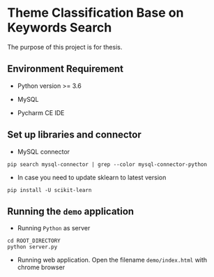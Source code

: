 # Theme Classification Base on Keywords Search

The purpose of this project is for thesis.

## Environment Requirement

* Python version >= 3.6

* MySQL

* Pycharm CE IDE

## Set up libraries and connector

* MySQL connector
```
pip search mysql-connector | grep --color mysql-connector-python
```

* In case you need to update sklearn to latest version
```
pip install -U scikit-learn
```

## Running the `demo` application

* Running `Python` as server
```
cd ROOT_DIRECTORY
python server.py
```

* Running web application. Open the filename `demo/index.html` with chrome browser
